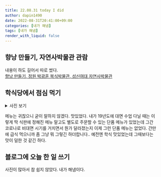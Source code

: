 ```yaml
---
title: 22.08.31 today I did
author: dapin1490
date: 2022-08-31T20:41:00+09:00
categories: [내가 해냄]
tags: [내가 해냄]
render_with_liquid: false
---
```


## 향낭 만들기, 자연사박물관 관람
내용이 하도 길어서 따로 썼다.  
[향낭 만들기, 정원 박광훈 복식박물관, 성신여대 자연사박물관](https://dapin1490.github.io/satinbower/posts/knowledge-make-scent-bag/)  
  
  
<div>
    <h2>학식당에서 점심 먹기</h2>
    <details>
        <summary>사진 보기</summary>
        <figure>
            <img src="https://raw.githubusercontent.com/dapin1490/satinbower/main/assets/img/category-daily/220831-8-lunch.jpg">
            <figcaption>점심 메뉴</figcaption>
        </figure>
    </details>
    <p>메뉴는 귀찮으니 굳이 말하지 않겠다. 맛있었다. 내가 19년도에 대면 수업 다닐 때는 이렇게 딱 식판에 정해진 메뉴 말고도 별도로 주문할 수 있는 단품 메뉴가 있었는데 그간 코로나로 비대면 시기를 거치면서 뭔가 달라졌는지 이제 그런 단품 메뉴는 없었다. 간만에 급식 먹으니까 좀 그냥 뭐 그렇긴 하더랍니다.. 예전엔 학식 맛있었는데 그때보다는 맛이 덜한 것 같긴 하다.</p>
</div>
  
  
## 블로그에 오늘 한 일 쓰기
사진이 많아서 참 쉽지 않았다. 내가 해냄이다.  